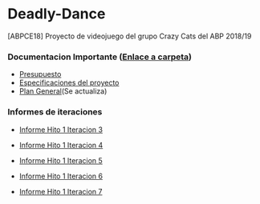 # Deadly-Dance
[ABPCE18] Proyecto de videojuego del grupo Crazy Cats del ABP 2018/19

### Documentacion Importante ([Enlace a carpeta](https://github.com/ABPMultimediaUA/Deadly-Dance/tree/master/Documentacion))

- [Presupuesto](https://github.com/ABPMultimediaUA/Deadly-Dance/raw/master/Documentacion/Presupuesto.xlsx)
- [Especificaciones del proyecto](https://github.com/ABPMultimediaUA/Deadly-Dance/raw/master/Documentacion/Especificaciones.pdf)
- [Plan General](https://github.com/ABPMultimediaUA/Deadly-Dance/raw/master/Documentacion/ABP%20Planificacion.mpp)(Se actualiza)

### Informes de iteraciones

- [Informe Hito 1 Iteracion 3](https://github.com/ABPMultimediaUA/Deadly-Dance/raw/ee4b8725973f6c8a00ed3eaf421ca790e712450f/Documentacion/informe_iteracion_3_CrazyCats.pdf)

- [Informe Hito 1 Iteracion 4](https://github.com/ABPMultimediaUA/Deadly-Dance/raw/master/Documentacion/Informe%20Iteracion%204.pdf)

- [Informe Hito 1 Iteracion 5](https://github.com/ABPMultimediaUA/Deadly-Dance/raw/master/Documentacion/Informe%20Iteracion%205.pdf)

- [Informe Hito 1 Iteracion 6](https://github.com/ABPMultimediaUA/Deadly-Dance/raw/master/Documentacion/Informe%20Iteracion%206.pdf)

- [Informe Hito 1 Iteracion 7](#proximamente)


